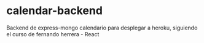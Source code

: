 # calendar-backend
Backend de express-mongo calendario para desplegar a heroku, siguiendo el curso de fernando herrera - React

